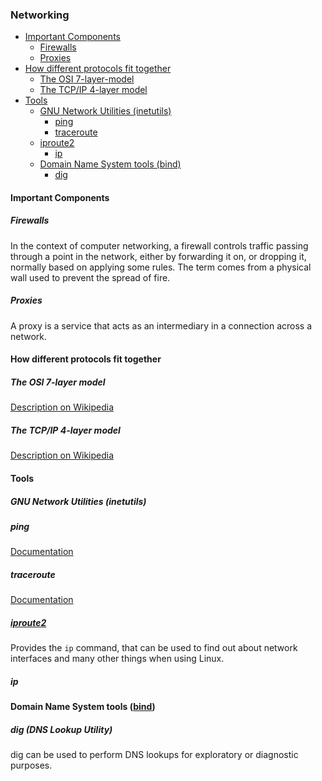 ### Networking

 - [Important Components](#important-components)
   - [Firewalls](#firewalls)
   - [Proxies](#proxies)
 - [How different protocols fit together](#how-different-protocols-fit-together)
   - [The OSI 7-layer-model](#the-osi-7-layer-model)
   - [The TCP/IP 4-layer model](#the-tcpip-4-layer-model)
 - [Tools](#tools)
   - [GNU Network Utilities (inetutils)](#gnu-network-utilities-inetutils)
     - [ping](#ping)
     - [traceroute](#traceroute)
   - [iproute2](#iproute2)
     - [ip](#ip)
   - [Domain Name System tools (bind)](#domain-name-system-tools-bind)
     - [dig](#dig-dns-lookup-utility)

#### Important Components

##### Firewalls

In the context of computer networking, a firewall controls traffic
passing through a point in the network, either by forwarding it on, or
dropping it, normally based on applying some rules. The term comes
from a physical wall used to prevent the spread of fire.

##### Proxies

A proxy is a service that acts as an intermediary in a connection
across a network.

#### How different protocols fit together

##### The OSI 7-layer model

[Description on Wikipedia](https://en.wikipedia.org/wiki/OSI_model#Description_of_OSI_layers)

##### The TCP/IP 4-layer model

[Description on Wikipedia](https://en.wikipedia.org/wiki/TCP/IP_model#Abstraction_layers)

#### Tools

##### GNU Network Utilities (inetutils)

##### ping

[Documentation](https://www.gnu.org/software/inetutils/manual/inetutils.html#ping-invocation)

##### traceroute

[Documentation](https://www.gnu.org/software/inetutils/manual/inetutils.html#traceroute-invocation)

##### [iproute2](https://web.archive.org/web/20170704194650/https://wiki.linuxfoundation.org/networking/iproute2)

Provides the `ip` command, that can be used to find out about network
interfaces and many other things when using Linux.

##### ip

#### Domain Name System tools ([bind](https://www.isc.org/downloads/bind/))

##### dig (DNS Lookup Utility)

dig can be used to perform DNS lookups for exploratory or diagnostic
purposes.
